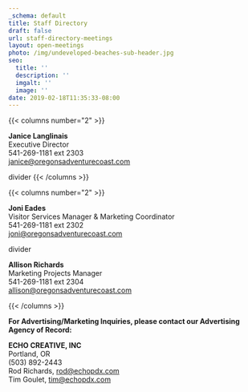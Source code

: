 ```yaml
---
_schema: default
title: Staff Directory
draft: false
url: staff-directory-meetings
layout: open-meetings
photo: /img/undeveloped-beaches-sub-header.jpg
seo:
  title: ''
  description: ''
  imgalt: ''
  image: ''
date: 2019-02-18T11:35:33-08:00
---
```

{{< columns number="2" >}}

**Janice Langlinais**<br>Executive Director<br>541-269-1181 ext 2303<br>[janice@oregonsadventurecoast.com](mailto:janice@oregonsadventurecoast.com)

divider
{{< /columns >}}

{{< columns number="2" >}}

**Joni Eades**<br>Visitor Services Manager & Marketing Coordinator<br>541-269-1181 ext 2302<br>[joni@oregonsadventurecoast.com](mailto:joni@oregonsadventurecoast.com)

divider

**Allison Richards**<br>Marketing Projects Manager<br>541-269-1181 ext 2304<br>[allison@oregonsadventurecoast.com](mailto:allison@oregonsadventurecoast.com)

{{< /columns >}}


**For Advertising/Marketing Inquiries, please contact our Advertising Agency of Record:**

**ECHO CREATIVE, INC**<br>Portland, OR<br>(503) 892-2443<br>Rod Richards, [rod@echopdx.com](mailto:rod@echopdx.com)<br>Tim Goulet, [tim@echopdx.com](mailto:tim@echopdx.com)